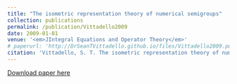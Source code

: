 ```yaml
---
title: "The isometric representation theory of numerical semigroups"
collection: publications
permalink: /publication/Vittadello2009
date: 2009-01-01
venue: '<em>JIntegral Equations and Operator Theory</em>'
# paperurl: 'http://DrSeanTVittadello.github.io/files/Vittadello2009.pdf'
citation: 'Vittadello, S. T. The isometric representation theory of numerical semigroups. <em>Integral Equations and Operator Theory</em>, 2009, <strong>64</strong>, 573-597.'
---
```

[Download paper here](http://DrSeanTVittadello.github.io/files/Vittadello2009.pdf)
